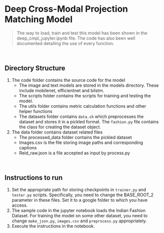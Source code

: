 # Deep Cross-Modal Projection Matching Model

> The way to load, train and test this model has been shown in the deep_cmpl_jupyter.ipynb file. The code has also been well documented detailing the use of every function.

<br>


## Directory Structure
1. The code folder contains the source code for the model
    * The image and text models are stored in the models directory. These include mobilenet, efficientnet and bilstm.
    * The scripts folder contains the scripts for training and testing the model.
    * The utils folder contains metric calculation functions and other helper functions
    * The datasets folder contains `data.sh` which preprocesses the dataset and stores it in a pickled format. The  `fashion.py` file contains the class for creating the dataset object.
2. The data folder contains dataset related files
    * The processed_data folder contains the pickled dataset
    * Images.csv is the file storing image paths and corresponding captions
    * Reid_raw.json is a file accepted as input by process.py


<br>

## Instructions to run
1. Set the appropriate path for storing checkpoints in `trainer.py` and `tester.py` scripts. Specifically, you need to change the BASE_ROOT_2 parameter in these files. Set it to a google folder to which you have access.
2. The sample code in the jupyter notebook loads the Indian Fashion Dataset. For training the model on some other dataset, you need to change `make_json.py`, `images.csv` and `preprocess.py` appropriately.
3. Execute the instructions in the notebook.



